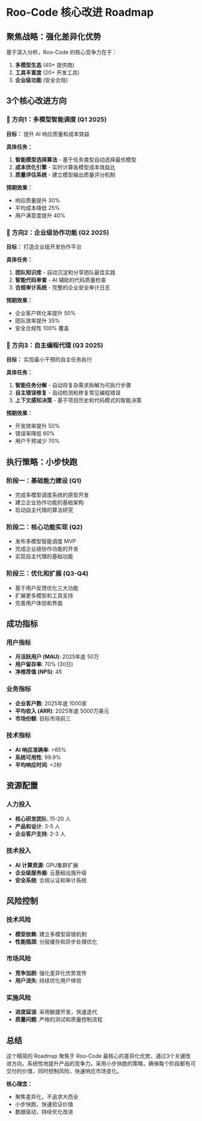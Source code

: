 # Roo-Code 核心改进 Roadmap

## 聚焦战略：强化差异化优势

基于深入分析，Roo-Code 的核心竞争力在于：
1. **多模型生态** (40+ 提供商)
2. **工具丰富度** (20+ 开发工具)
3. **企业级功能** (安全合规)

## 3个核心改进方向

### 🎯 方向1：多模型智能调度 (Q1 2025)
**目标：** 提升 AI 响应质量和成本效益

**具体任务：**
1. **智能模型选择算法** - 基于任务类型自动选择最优模型
2. **成本优化引擎** - 实时计算各模型成本效益比
3. **质量评估系统** - 建立模型输出质量评分机制

**预期效果：**
- 响应质量提升 30%
- 平均成本降低 25%
- 用户满意度提升 40%

### 🎯 方向2：企业级协作功能 (Q2 2025)
**目标：** 打造企业级开发协作平台

**具体任务：**
1. **团队知识库** - 自动沉淀和分享团队最佳实践
2. **智能代码审查** - AI 辅助的代码质量检查
3. **合规审计系统** - 完整的企业安全审计日志

**预期效果：**
- 企业客户转化率提升 50%
- 团队效率提升 35%
- 安全合规性 100% 覆盖

### 🎯 方向3：自主编程代理 (Q3 2025)
**目标：** 实现最小干预的自主任务执行

**具体任务：**
1. **智能任务分解** - 自动将复杂需求拆解为可执行步骤
2. **自主错误修复** - 自动检测和修复常见编程错误
3. **上下文感知决策** - 基于项目历史和代码模式的智能决策

**预期效果：**
- 开发效率提升 50%
- 错误率降低 60%
- 用户干预减少 70%

## 执行策略：小步快跑

### 阶段一：基础能力建设 (Q1)
- 完成多模型调度系统的原型开发
- 建立企业协作功能的基础架构
- 启动自主代理的算法研究

### 阶段二：核心功能实现 (Q2)
- 发布多模型智能调度 MVP
- 完成企业级协作功能的开发
- 实现自主代理的基础功能

### 阶段三：优化和扩展 (Q3-Q4)
- 基于用户反馈优化三大功能
- 扩展更多模型和工具支持
- 完善用户体验和界面

## 成功指标

### 用户指标
- **月活跃用户 (MAU)**: 2025年底 50万
- **用户留存率**: 70% (30日)
- **净推荐值 (NPS)**: 45

### 业务指标
- **企业客户数**: 2025年底 1000家
- **平均收入 (ARR)**: 2025年底 5000万美元
- **市场份额**: 目标市场前三

### 技术指标
- **AI 响应准确率**: >85%
- **系统可用性**: 99.9%
- **平均响应时间**: <2秒

## 资源配置

### 人力投入
- **核心研发团队**: 15-20 人
- **产品和设计**: 3-5 人
- **企业客户支持**: 2-3 人

### 技术投入
- **AI 计算资源**: GPU集群扩展
- **企业级服务器**: 云基础设施升级
- **安全系统**: 合规认证和审计系统

## 风险控制

### 技术风险
- **模型依赖**: 建立多模型容错机制
- **性能瓶颈**: 分层缓存和异步处理优化

### 市场风险
- **竞争加剧**: 强化差异化优势宣传
- **用户流失**: 持续优化用户体验

### 实施风险
- **进度延误**: 采用敏捷开发，快速迭代
- **质量问题**: 严格的测试和质量控制流程

## 总结

这个精简的 Roadmap 聚焦于 Roo-Code 最核心的差异化优势，通过3个关键改进方向，系统性地提升产品的竞争力。采用小步快跑的策略，确保每个阶段都有可交付的价值，同时控制风险，快速响应市场变化。

**核心理念：**
- 聚焦差异化，不追求大而全
- 小步快跑，快速验证价值
- 数据驱动，持续优化改进